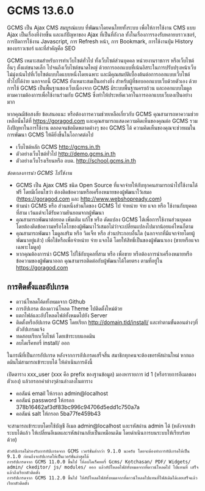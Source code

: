 # GCMS 13.6.0

GCMS เป็น Ajax CMS สมบูรณ์แบบ ที่พัฒนาโดยคนไทยทั้งระบบ เพื่อให้การใช้งาน CMS แบบ Ajax เป็นเรื่องที่ง่ายขึ้น และแก้ปัญหาของ Ajax ที่เป็นที่กังวล ทั้งในเรื่องการรองรับหลายบราวเซอร์, การปิดการใช้งาน Javascript, การ Refresh หน้า, การ Bookmark, การใช้งานปุ่ม History ของบราวเซอร์ และที่สำคัญคือ SEO

GCMS เหมาะสมสำหรับการทำเว็บไซต์ทั่วไป ทั้งเว็บไซต์ส่วนบุคคล หน่วยงานราชการ หรือเว็บไซต์อื่นๆ ตั้งแต่ขนาดเล็ก ไปจนถึงเว็บไซต์ขนาดใหญ่ ด้วยการออกแบบที่เน้นอิสระในการปรับปรุงหน้าเว็บ ไม่มุ่งเน้นไปที่เว็บไซต์แบบใดแบบหนึ่งโดยเฉพาะ และมีคุณสมบัติเบื้องต้นต่อการออกแบบเว็บไซต์ทั่วไปได้ง่าย นอกจากนี้ GCMS ยังเหมาะสมเป็นอย่างยิ่ง สำหรับผู้ที่ชอบออกแบบเว็บด้วยตัวเอง ด้วยการใช้ GCMS เป็นพื้นฐานของเว็บเนื่องจาก GCMS มีระบบพื้นฐานครบถ้วน และออกแบบโมดูลตามความต้องการเพื่อใช้งานร่วมกับ GCMS ซึ่งทำให้ประหยัดเวลาในการออกแบบเว็บลงเป็นอย่างมาก

หากคุณมีข้อสงสัย ข้อเสนอแนะ หรือต้องการความช่วยเหลือเกี่ยวกับ GCMS คุณสามารถหาความช่วยเหลือนั้นได้ที่ https://goragod.com และคุณสามารถแสดงความคิดเห็นของคุณต่อ GCMS รวมถึงปัญหาในการใช้งาน ตลอดจนข้อผิดพลาดต่างๆ ของ GCMS ได้ ความคิดเห็นของคุณจะช่วยผมในการพัฒนา GCMS ให้ดียิ่งขึ้นในโอกาศต่อไป

* เว็บไซต์หลัก GCMS http://gcms.in.th
* ตัวอย่างเว็บไซต์ทั่วไป http://demo.gcms.in.th
* ตัวอย่างเว็บโรงเรียนหรือ อบต. http://school.gcms.in.th

*ข้อตกลงการนำ GCMS ไปใช้งาน*
* GCMS เป็น Ajax CMS ชนิด Open Source ที่แจกจ่ายให้กับทุกคนสามารถนำไปใช้งานได้ ฟรี โดยมีเงื่อนไขว่า ต้องติดข้อความหรือเครื่องหมายของผู้พัฒนาไว้เสมอ (https://goragod.com และ http://www.webshopready.com)
* ห้ามนำ GCMS หรือ ส่วนหนึ่งส่วนใดของ GCMS ไป จำหน่าย จ่าย แจก หรือ ใช้งานกับบุคคลที่สาม เว้นแต่จะได้รับความยินยอมจากผู้พัฒนา
* คุณสามารถพัฒนาต่อยอด เพิ่มเติม แก้ไข หรือ ดัดแปลง GCMS ได้เพื่อการใช้งานส่วนบุคคล โดยต้องติดข้อความหรือโลโกของผู้พัฒนาไว้เสมอไม่ว่าจะเปลี่ยนแปลงไปมากน้อยแค่ไหนก็ตาม
* คุณสามารถพัฒนา โมดูลเสริม หรือ วิดเจ็ท หรือ ส่วนประกอบอื่นใด (นอกจากที่มีแจกจ่ายโดยผู้พัฒนาอยู่แล้ว) เพื่อใช้หรือเพื่อจำหน่าย จ่าย แจกได้ โดยให้สิทธิ์เป็นของผู้พัฒนาเอง (ขายหรือแจกเฉพาะโมดูล)
* หากคุณต้องการนำ GCMS ไปใช้กับบุคลที่สาม หรือ เพื่อขาย หรือต้องการนำเครื่องหมายหรือข้อความของผู้พัฒนาออก คุณสามารถติดต่อกับผู้พัฒนาได้โดยตรง ตามที่อยู่ใน https://goragod.com

## การติดตั้งและอัปเกรด
* ดาวน์โหลดโค้ดทั้งหมดจาก Github
* การอัปเกรด ต้องดาวน์โหลด Theme ไปติดตั้งใหม่ด้วย
* แตกไฟล์และอัปโหลดไฟล์ทั้งหมดไปยัง Server
* ติดตั้งหรืออัปเกรด GCMS โดยเรียก http://domain.tld/install/ และทำตามขั้นตอนต่างๆที่ตัวอัปเกรดแจ้ง
* ทดสอบเรียกเว็บไซต์ โดยเข้าระบบแอดมิน
* ลบไดเร็คทอรี่ install/ ออก

ในกรณีที่เป็นการอัปเกรด หลังจากการอัปเกรดเสร็จสิ้น สมาชิกทุกคนจะต้องขอรหัสผ่านใหม่ หากแอดมินไม่สามารถเข้าระบบได้ ให้ดำเนินการดังนี้

เปิดตาราง xxx_user (xxx คือ prefix ของฐานข้อมูล) มองหารายการ id 1 (หรือรายการอีเมลของตัวเอง) แล้วกรอกค่าต่างๆด้านล่างลงในตาราง
* คอลัมน์ email ให้กรอก admin@localhost
* คอลัมน์ password ให้กรอก 378b16462af3df83bc996c94706d5edd1c750a7a
* คอลัมน์ salt ให้กรอก 5ba77fe459b43

จะสามารถเข้าระบบโดยใช้บัญชี อีเมล admin@localhost และรหัสผ่าน admin ได้ (หลังจากเข้าระบบได้แล้ว ให้เปลี่ยนอีเมลและรหัสผ่านกลับเป็นเหมือนเดิม โดยดำเนินการบนระบบให้เรียบร้อยด้วย)


```
ตัวอัปเกรดไม่รองรับการอัปเกรดจาก GCMS เวอร์ชั่นต่ำกว่า 9.1.0 นะครับ โดยจะต้องทำการอัปเกรดให้เป็น 9.1.0 ก่อนถึงจะอัปเกรดให้เป็นเวอร์ชั่นล่าสุดได้
การอัปเกรดจาก GCMS 11.0.0 ขึ้นไป ให้ลบไดเร็คทอรี่ Gcms/ Kotchasan/ PDF/ Widgets/ admin/ ckeditor/ js/ modules/ ออก แล้วอัปโหลดไฟล์ทั้งหมดจากที่ดาวน์โหลดไป ไปแทนที่ เสร็จแล้วถึงเรียกตัวติดตั้ง
การอัปเกรดจาก GCMS 11.2.0 ขึ้นไป ให้อัปโหลดไฟล์ทั้งหมดจากที่ดาวน์โหลดไปแทนที่ไฟล์เดิมได้เลยเสร็จแล้วเรียกตัวติดตั้ง
```
